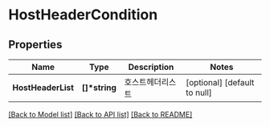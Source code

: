 # HostHeaderCondition

## Properties
Name | Type | Description | Notes
------------ | ------------- | ------------- | -------------
**HostHeaderList** | **[]\*string** | 호스트헤더리스트 | [optional] [default to null]

[[Back to Model list]](../README.md#documentation-for-models) [[Back to API list]](../README.md#documentation-for-api-endpoints) [[Back to README]](../README.md)


